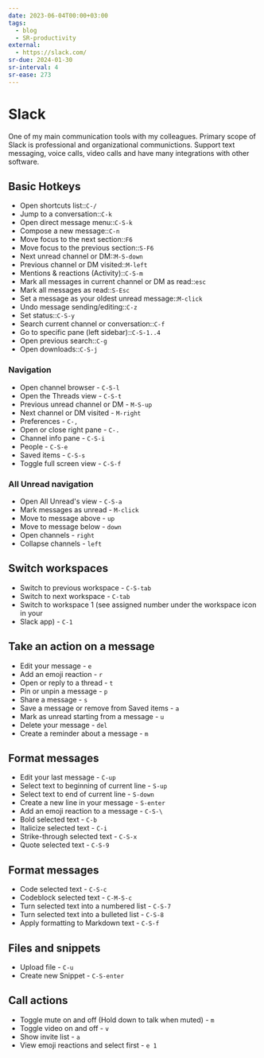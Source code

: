 ```yaml
---
date: 2023-06-04T00:00+03:00
tags:
  - blog
  - SR-productivity
external:
  - https://slack.com/
sr-due: 2024-01-30
sr-interval: 4
sr-ease: 273
---
```


# Slack

One of my main communication tools with my colleagues. Primary scope of Slack is
professional and organizational communictions. Support text messaging, voice
calls, video calls and have many integrations with other software.

## Basic Hotkeys

- Open shortcuts list::`C-/`
- Jump to a conversation::`C-k`
- Open direct message menu::`C-S-k`
- Compose a new message::`C-n`
- Move focus to the next section::`F6`
- Move focus to the previous section::`S-F6`
- Next unread channel or DM::`M-S-down`
- Previous channel or DM visited::`M-left`
- Mentions & reactions (Activity)::`C-S-m`
- Mark all messages in current channel or DM as read::`esc`
- Mark all messages as read::`S-Esc`
- Set a message as your oldest unread message::`M-click`
- Undo message sending/editing::`C-z`
- Set status::`C-S-y`
- Search current channel or conversation::`C-f`
- Go to specific pane (left sidebar)::`C-S-1..4`
- Open previous search::`C-g`
- Open downloads::`C-S-j`

### Navigation

- Open channel browser - `C-S-l`
- Open the Threads view - `C-S-t`
- Previous unread channel or DM - `M-S-up`
- Next channel or DM visited - `M-right`
- Preferences - `C-,`
- Open or close right pane - `C-.`
- Channel info pane - `C-S-i`
- People - `C-S-e`
- Saved items - `C-S-s`
- Toggle full screen view - `C-S-f`

### All Unread navigation

- Open All Unread's view - `C-S-a`
- Mark messages as unread - `M-click`
- Move to message above - `up`
- Move to message below - `down`
- Open channels - `right`
- Collapse channels - `left`

## Switch workspaces

- Switch to previous workspace - `C-S-tab`
- Switch to next workspace - `C-tab`
- Switch to workspace 1 (see assigned number under the workspace icon in your
- Slack app) - `C-1`

## Take an action on a message

- Edit your message - `e`
- Add an emoji reaction - `r`
- Open or reply to a thread - `t`
- Pin or unpin a message - `p`
- Share a message - `s`
- Save a message or remove from Saved items - `a`
- Mark as unread starting from a message - `u`
- Delete your message - `del`
- Create a reminder about a message - `m`

## Format messages

- Edit your last message - `C-up`
- Select text to beginning of current line - `S-up`
- Select text to end of current line - `S-down`
- Create a new line in your message - `S-enter`
- Add an emoji reaction to a message - `C-S-\`
- Bold selected text - `C-b`
- Italicize selected text - `C-i`
- Strike-through selected text - `C-S-x`
- Quote selected text - `C-S-9`

## Format messages

- Code selected text - `C-S-c`
- Codeblock selected text - `C-M-S-c`
- Turn selected text into a numbered list - `C-S-7`
- Turn selected text into a bulleted list - `C-S-8`
- Apply formatting to Markdown text - `C-S-f`

## Files and snippets

- Upload file - `C-u`
- Create new Snippet - `C-S-enter`

## Call actions

- Toggle mute on and off (Hold down to talk when muted) - `m`
- Toggle video on and off - `v`
- Show invite list - `a`
- View emoji reactions and select first - `e 1`
